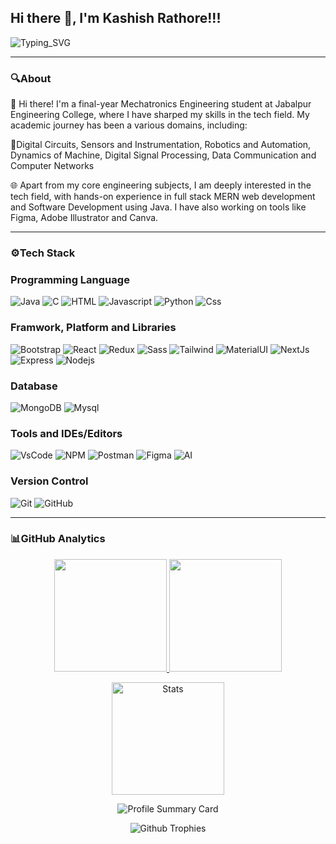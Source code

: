 ## Hi there 👋, I'm Kashish Rathore!!!

![Typing_SVG](https://readme-typing-svg.herokuapp.com?font=comfortaa&color=ffffff&size=24&width=500&lines=👩🏻‍💻Full-Stack-Developer;💡UI/UX-Developer;💻Java-Developer)

<hr> </hr>

### 🔍About
👋 Hi there! I'm a final-year Mechatronics Engineering student at Jabalpur Engineering College, where I have sharped my skills in the tech field. My academic journey has been a various domains, including:

🔧Digital Circuits, Sensors and Instrumentation, Robotics and Automation, Dynamics of Machine, Digital Signal Processing, Data Communication and Computer Networks

🌐 Apart from my core engineering subjects, I am deeply interested in the tech field, with hands-on experience in full stack MERN web development and Software Development using Java. I have also working on tools like Figma, Adobe Illustrator and Canva.

<hr> </hr>

### ⚙️Tech Stack
### Programming Language
![Java](https://skillicons.dev/icons?i=java)
![C](https://skillicons.dev/icons?i=c)
![HTML](https://skillicons.dev/icons?i=html)
![Javascript](https://skillicons.dev/icons?i=js)
![Python](https://skillicons.dev/icons?i=py)
![Css](https://skillicons.dev/icons?i=css)

### Framwork, Platform and Libraries
![Bootstrap](https://skillicons.dev/icons?i=bootstrap)
![React](https://skillicons.dev/icons?i=react)
![Redux](https://skillicons.dev/icons?i=redux)
![Sass](https://skillicons.dev/icons?i=sass)
![Tailwind](https://skillicons.dev/icons?i=tailwind)
![MaterialUI](https://skillicons.dev/icons?i=materialui)
![NextJs](https://skillicons.dev/icons?i=nextjs)
![Express](https://skillicons.dev/icons?i=express)
![Nodejs](https://skillicons.dev/icons?i=nodejs)

### Database
![MongoDB](https://skillicons.dev/icons?i=mongodb)
![Mysql](https://skillicons.dev/icons?i=mysql)

### Tools and IDEs/Editors
![VsCode](https://skillicons.dev/icons?i=vscode)
![NPM](https://skillicons.dev/icons?i=npm)
![Postman](https://skillicons.dev/icons?i=postman)
![Figma](https://skillicons.dev/icons?i=figma)
![AI](https://skillicons.dev/icons?i=ai)

### Version Control
![Git](https://skillicons.dev/icons?i=git)
![GitHub](https://skillicons.dev/icons?i=github)

<hr> </hr>

### 📊GitHub Analytics
<p align="center">
  <a href="https://github.com/KashishRathore/">
    <img height="180em" src="https://github-readme-stats-eight-theta.vercel.app/api?username=KashishRathore&show_icons=true&theme=algolia&include_all_comits=true&count_private=true"/>
    <img height="180em" src="https://github-readme-stats-eight-theta.vercel.app/api/top-langs/?username=KashishRathore&layout=compact&langs_count=8&theme=algolia"/>
  </a>
</p>

<p align="center">
  <a href="https://github.com/KashishRathore/">
    <img height="180em" src="https://github-stats-alpha.vercel.app/api?username=KashishRathore&cc=333333&tc=ffffff&ic=4B8BDA" alt="Stats"/>
  </a>
</p>

<p align="center">
    <img src="https://github-profile-summary-cards.vercel.app/api/cards/profile-details?username=KashishRathore&theme=algolia" alt="Profile Summary Card"/>
</p>

<p align="center">
    <img src="https://github-profile-trophy.vercel.app/api/?username=KashishRathore&theme=tokyonight" alt="Github Trophies"/>
</p>
